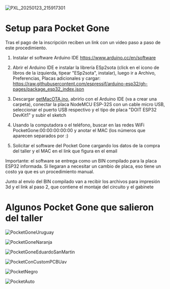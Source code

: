 ![PXL_20250123_215917301](https://github.com/user-attachments/assets/5f207de2-f029-4c2a-beee-f13e466c583d)

# Setup para Pocket Gone

Tras el pago de la inscripción reciben un link con un video paso a paso de este procedimiento.

1. Instalar el software Arduino IDE https://www.arduino.cc/en/software

2. Abrir el Arduino IDE e instalar la librería ESp2sota (click en el icono de libros de la izquierda, tipear "ESp2sota", instalar), luego ir a Archivo, Preferencias, Placas adicionales y cargar: https://raw.githubusercontent.com/espressif/arduino-esp32/gh-pages/package_esp32_index.json

3. Descargar [getMacOTA.ino](https://github.com/ronibandini/tallerPocketGone/blob/main/getMacOta.ino), abrirlo con el Arduino IDE (va a crear una carpeta), conectar la placa NodeMCU ESP-32S con un cable micro USB, seleccionar el puerto USB respectivo y el tipo de placa "DOIT ESP32 DevKit1" y subir el sketch

4. Usando la computadora o el teléfono, buscar en las redes WiFi PocketGone:00:00:00:00:00 y anotar el MAC (los números que aparecen separados por :)

5. Solicitar el software del Pocket Gone cargando los datos de la compra del taller y el MAC en el link que figura en el email

Importante: el software se entrega como un BIN compilado para la placa ESP32 informada. Si llegaran a necesitar un cambio de placa, eso tiene un costo ya que es un procedimiento manual.

Junto al envío del BIN compilado van a recibir los archivos para impresión 3d y el link al paso 2, que contiene el montaje del circuito y el gabinete


# Algunos Pocket Gone que salieron del taller

![PocketGoneUruguay](https://github.com/user-attachments/assets/d0d42cdd-2a53-4920-a716-7157fbde7380)

![PocketGoneNaranja](https://github.com/user-attachments/assets/c4475be1-280f-4bef-987e-fcd33faa13c4)

![PocketGoneEduardoSanMartin](https://github.com/user-attachments/assets/d2fb5b5b-baf3-4d6e-ba29-49794cda4a63)

![PocketConCustomPCBUav](https://github.com/user-attachments/assets/416dcded-95e7-4cf8-8ffe-16f74d5da6d1)

![PocketNegro](https://github.com/user-attachments/assets/5fc81357-3be2-4aa2-a21a-de99eb035241)

![PocketAuto](https://github.com/user-attachments/assets/257e4322-da4f-4368-8e51-4d537dc3f114)










